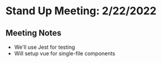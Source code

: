 # Stand Up Meeting: 2/22/2022

## Meeting Notes

- We'll use Jest for testing
- Will setup vue for single-file components